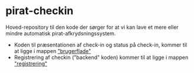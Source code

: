 # pirat-checkin

Hoved-repository til den kode der sørger for at vi kan lave et mere eller mindre automatisk pirat-afkrydsningssystem.

* Koden til præsentationen af check-in og status på check-in, kommer til at ligge i mappen ["brugerflade"](brugerflade/README.md)
* Registrering af checkin ("backend" koden) kommer til at ligge i mappen ["registrering"](registrering/README.md)

